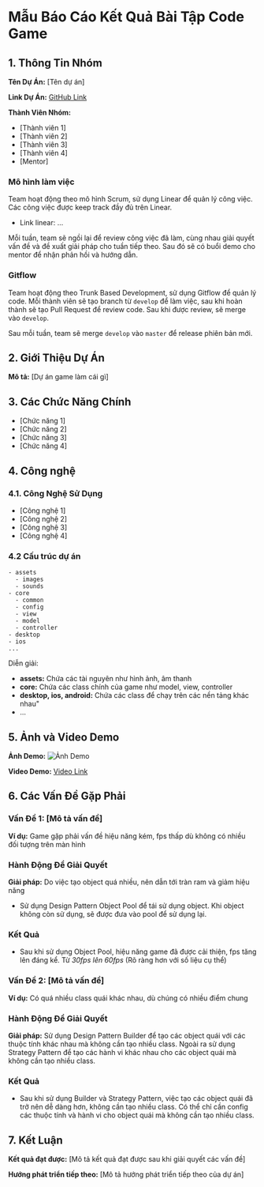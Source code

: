 # Mẫu Báo Cáo Kết Quả Bài Tập Code Game

## 1. Thông Tin Nhóm

**Tên Dự Án:** [Tên dự án]

**Link Dự Án:** [GitHub Link](#)

**Thành Viên Nhóm:**
- [Thành viên 1]
- [Thành viên 2]
- [Thành viên 3]
- [Thành viên 4]
- [Mentor]



### Mô hình làm việc

Team hoạt động theo mô hình Scrum, sử dụng Linear để quản lý công việc. Các công việc được keep track đầy đủ trên Linear.
- Link linear: ...

Mỗi tuần, team sẽ ngồi lại để review công việc đã làm, cùng nhau giải quyết vấn đề và đề xuất giải pháp cho tuần tiếp theo. Sau đó sẽ có buổi demo cho mentor để nhận phản hồi và hướng dẫn.

### Gitflow

Team hoạt động theo Trunk Based Development, sử dụng Gitflow để quản lý code. Mỗi thành viên sẽ tạo branch từ `develop` để làm việc, sau khi hoàn thành sẽ tạo Pull Request để review code. Sau khi được review, sẽ merge vào `develop`.

Sau mỗi tuần, team sẽ merge `develop` vào `master` để release phiên bản mới.



## 2. Giới Thiệu Dự Án

**Mô tả:** [Dự án game làm cái gì]

## 3. Các Chức Năng Chính

- [Chức năng 1]
- [Chức năng 2]
- [Chức năng 3]
- [Chức năng 4]

## 4. Công nghệ

### 4.1. Công Nghệ Sử Dụng
- [Công nghệ 1]
- [Công nghệ 2]
- [Công nghệ 3]
- [Công nghệ 4]

### 4.2 Cấu trúc dự án

```
- assets 
  - images
  - sounds
- core
  - common
  - config
  - view
  - model
  - controller
- desktop
- ios
...
```

Diễn giải:
- **assets:** Chứa các tài nguyên như hình ảnh, âm thanh
- **core:** Chứa các class chính của game như model, view, controller
- **desktop, ios, android:** Chứa các class để chạy trên các nền tảng khác nhau"
- ...





## 5. Ảnh và Video Demo

**Ảnh Demo:**
![Ảnh Demo](#)

**Video Demo:**
[Video Link](#)






## 6. Các Vấn Đề Gặp Phải

### Vấn Đề 1: [Mô tả vấn đề]
**Ví dụ:** Game gặp phải vấn đề hiệu năng kém, fps thấp dù không có nhiều đối tượng trên màn hình

### Hành Động Để Giải Quyết

**Giải pháp:** Do việc tạo object quá nhiều, nên dẫn tới tràn ram và giảm hiệu năng
- Sử dụng Design Pattern Object Pool để tái sử dụng object. Khi object không còn sử dụng, sẽ được đưa vào pool để sử dụng lại. 

### Kết Quả

- Sau khi sử dụng Object Pool, hiệu năng game đã được cải thiện, fps tăng lên đáng kể. Từ *30fps lên 60fps* (Rõ ràng hơn với số liệu cụ thể)

### Vấn Đề 2: [Mô tả vấn đề]
**Ví dụ:** Có quá nhiều class quái khác nhau, dù chúng có nhiều điểm chung


### Hành Động Để Giải Quyết

**Giải pháp:** Sử dụng Design Pattern Builder để tạo các object quái với các thuộc tính khác nhau mà không cần tạo nhiều class. Ngoài ra sử dụng Strategy Pattern để tạo các hành vi khác nhau cho các object quái mà không cần tạo nhiều class.

### Kết Quả

- Sau khi sử dụng Builder và Strategy Pattern, việc tạo các object quái đã trở nên dễ dàng hơn, không cần tạo nhiều class. Có thể chỉ cần config các thuộc tính và hành vi cho object quái mà không cần tạo nhiều class.

## 7. Kết Luận

**Kết quả đạt được:** [Mô tả kết quả đạt được sau khi giải quyết các vấn đề]

**Hướng phát triển tiếp theo:** [Mô tả hướng phát triển tiếp theo của dự án]